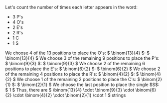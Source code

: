 Let's count the number of times each letter appears in the word:

<ul>
<li> 3 P's
<li> 4 O's
<li> 2 E's
<li> 2 R's
<li> 1 C
<li> 1 S
</ul>
We choose 4 of the 13 positions to place the O's: $ \binom{13}{4} $: $ \binom{13}{4} $ 
We choose 3 of the remaining 9 positions to place the P's: $ \binom{9}{3} $: $ \binom{9}{3} $ 
We choose 2 of the remaining 6 positions to place the E's: $ \binom{6}{2} $: $ \binom{6}{2} $ 
We choose 2 of the remaining 4 positions to place the R's: $ \binom{4}{2} $: $ \binom{4}{2} $ 
We choose 1 of the remaining 2 positions to place the C's: $ \binom{2}{1} $: $ \binom{2}{1} $ 
We choose the last position to place the single $S$: $ 1 $ 
Thus, there are $ \binom{13}{4} \cdot \binom{9}{3} \cdot \binom{6}{2} \cdot \binom{4}{2} \cdot \binom{2}{1} \cdot 1 $ strings

